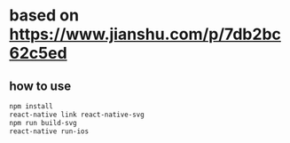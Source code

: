 # based on https://www.jianshu.com/p/7db2bc62c5ed

## how to use 
```bash
npm install
react-native link react-native-svg
npm run build-svg
react-native run-ios
```